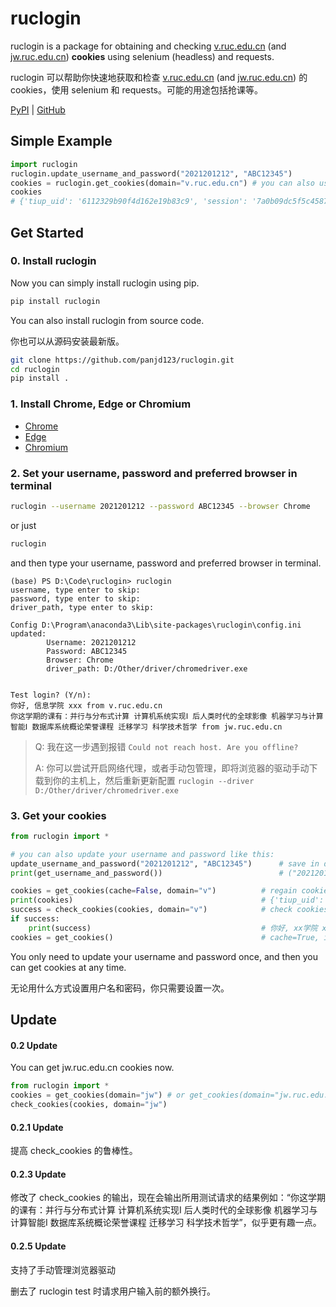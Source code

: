 # ruclogin

ruclogin is a package for obtaining and checking [v.ruc.edu.cn](v.ruc.edu.cn) (and [jw.ruc.edu.cn](jw.ruc.edu.cn)) **cookies** using selenium (headless) and requests.

ruclogin 可以帮助你快速地获取和检查 [v.ruc.edu.cn](v.ruc.edu.cn) (and [jw.ruc.edu.cn](jw.ruc.edu.cn)) 的 cookies，使用 selenium 和 requests。可能的用途包括抢课等。

[PyPI](https://pypi.org/project/ruclogin/) | [GitHub](https://github.com/panjd123/ruclogin)

## Simple Example

```python
import ruclogin
ruclogin.update_username_and_password("2021201212", "ABC12345")
cookies = ruclogin.get_cookies(domain="v.ruc.edu.cn") # you can also use domain="jw.ruc.edu.cn"
cookies
# {'tiup_uid': '6112329b90f4d162e19b83c9', 'session': '7a0b09dc5f5c4587aae0511247ae276d.834554d714de4c19b6ca1ec111ab3514', 'access_token': '1Jf8zOE7S5SYHYS3x5nNHA', 'is_simple': '1'}
```

## Get Started

### 0. Install ruclogin

Now you can simply install ruclogin using pip.

```bash
pip install ruclogin
```

You can also install ruclogin from source code.

你也可以从源码安装最新版。

```bash
git clone https://github.com/panjd123/ruclogin.git
cd ruclogin
pip install .
```

### 1. Install Chrome, Edge or Chromium

- [Chrome](https://www.google.cn/chrome/)
- [Edge](https://www.microsoft.com/zh-cn/edge)
- [Chromium](https://chromium.woolyss.com/download/zh/)

### 2. Set your username, password and preferred browser in terminal

```bash
ruclogin --username 2021201212 --password ABC12345 --browser Chrome
```

or just

```bash
ruclogin
```

and then type your username, password and preferred browser in terminal.

```
(base) PS D:\Code\ruclogin> ruclogin     
username, type enter to skip:
password, type enter to skip:
driver_path, type enter to skip:

Config D:\Program\anaconda3\Lib\site-packages\ruclogin\config.ini updated:
        Username: 2021201212
        Password: ABC12345
        Browser: Chrome
        driver_path: D:/Other/driver/chromedriver.exe


Test login? (Y/n):
你好, 信息学院 xxx from v.ruc.edu.cn
你这学期的课有：并行与分布式计算 计算机系统实现Ⅰ 后人类时代的全球影像 机器学习与计算智能Ⅰ 数据库系统概论荣誉课程 迁移学习 科学技术哲学 from jw.ruc.edu.cn
```

> Q: 我在这一步遇到报错 `Could not reach host. Are you offline?`
>
> A: 你可以尝试开启网络代理，或者手动包管理，即将浏览器的驱动手动下载到你的主机上，然后重新更新配置 `ruclogin --driver D:/Other/driver/chromedriver.exe`

### 3. Get your cookies

```python
from ruclogin import *

# you can also update your username and password like this:
update_username_and_password("2021201212", "ABC12345")      # save in disk
print(get_username_and_password())                          # ("2021201212", "ABC12345")

cookies = get_cookies(cache=False, domain="v")          # regain cookies, login in using selenium, save in disk
print(cookies)                                          # {'tiup_uid': '6112329b90f4d162e19b83c9', 'session': '7a0b09dc5f5c4587aae0511247ae276d.834554d714de4c19b6ca1ec111ab3514', 'access_token': '1Jf8zOE7S5SYHYS3x5nNHA', 'is_simple': '1'}
success = check_cookies(cookies, domain="v")            # check cookies using requests
if success:
    print(success)                                      # 你好, xx学院 xxx from v.ruc.edu.cn                      
cookies = get_cookies()                                 # cache=True, it will use the cookies obtained last time, check it first, if it fails, regain it
```

You only need to update your username and password once, and then you can get cookies at any time.

无论用什么方式设置用户名和密码，你只需要设置一次。

## Update

#### 0.2 Update

You can get jw.ruc.edu.cn cookies now.

```python
from ruclogin import *
cookies = get_cookies(domain="jw") # or get_cookies(domain="jw.ruc.edu.cn")
check_cookies(cookies, domain="jw")
```

#### 0.2.1 Update

提高 check_cookies 的鲁棒性。

#### 0.2.3 Update

修改了 check_cookies 的输出，现在会输出所用测试请求的结果例如：“你这学期的课有：并行与分布式计算 计算机系统实现Ⅰ 后人类时代的全球影像 机器学习与计算智能Ⅰ 数据库系统概论荣誉课程 迁移学习 科学技术哲学”，似乎更有趣一点。

#### 0.2.5 Update

支持了手动管理浏览器驱动

删去了 ruclogin test 时请求用户输入前的额外换行。